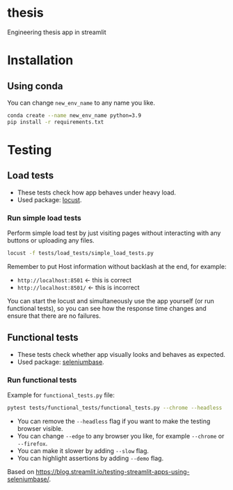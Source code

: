 # thesis
Engineering thesis app in streamlit


# Installation

## Using conda
You can change `new_env_name` to any name you like.

```bash
conda create --name new_env_name python=3.9
pip install -r requirements.txt
```

# Testing

## Load tests
- These tests check how app behaves under heavy load.
- Used package: [locust](https://locust.io/).

### Run simple load tests
Perform simple load test by just visiting pages without interacting with any buttons or uploading any files.

```bash
locust -f tests/load_tests/simple_load_tests.py
```

Remember to put Host information without backlash at the end, for example:
- `http://localhost:8501`  <- this is correct
- `http://localhost:8501/` <- this is incorrect


You can start the locust and simultaneously use the app yourself (or run functional tests), so you can see how the response time changes and ensure that there are no failures.


## Functional tests
- These tests check whether app visually looks and behaves as expected.
- Used package: [seleniumbase](https://seleniumbase.io/).

### Run functional tests
Example for `functional_tests.py` file:
```bash
pytest tests/functional_tests/functional_tests.py --chrome --headless
```
- You can remove the `--headless` flag if you want to make the testing browser visible.
- You can change `--edge` to any browser you like, for example `--chrome` or `--firefox`.
- You can make it slower by adding `--slow` flag.
- You can highlight assertions by adding `--demo` flag.

Based on https://blog.streamlit.io/testing-streamlit-apps-using-seleniumbase/.
